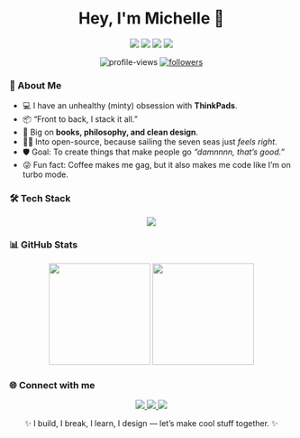 <!-- Profile README -->

<h1 align="center">Hey, I'm Michelle 👋</h1>

<p align="center">
  <img src="https://img.shields.io/badge/Builder-%23800080?style=for-the-badge&logoColor=white"/>
  <img src="https://img.shields.io/badge/Designer-%235000A0?style=for-the-badge&logoColor=white"/>
  <img src="https://img.shields.io/badge/ThinkPad%20Enjoyer-%23330033?style=for-the-badge&logoColor=white"/>
  <img src="https://img.shields.io/badge/Open%20Source%20Lover-%23E6E6FA?style=for-the-badge&logoColor=white"/>
</p>

<p align="center">
  <img src="https://komarev.com/ghpvc/?username=MichelleAijo&label=Profile%20views&color=800080&style=flat" alt="profile-views" />
  <a href="https://github.com/MichelleAijo?tab=followers">
    <img src="https://img.shields.io/github/followers/MichelleAijo?label=Followers&style=social&color=800080" alt="followers"/>
  </a>
</p>

### 🚀 About Me
- 💻 I have an unhealthy (minty) obsession with **ThinkPads**.
- 📦 “Front to back, I stack it all.”
- 📓 Big on **books, philosophy, and clean design**.
- 🏴‍☠️ Into open-source, because sailing the seven seas just *feels right*.
- 🛡️ Goal: To create things that make people go *“damnnnn, that’s good.”*
- 😜 Fun fact: Coffee makes me gag, but it also makes me code like I’m on turbo mode.

### 🛠️ Tech Stack
<p align="center">
  <img src="https://skillicons.dev/icons?i=angular,react,typescript,javascript,dotnet,nodejs,express,mongodb,python,cpp,git,github,vscode,html,css" />
</p>

### 📊 GitHub Stats
<p align="center">
  <img src="https://github-readme-stats.vercel.app/api?username=MichelleAijo&show_icons=true&theme=radical&title_color=E6E6FA&icon_color=800080" height="180"/>
  <img src="https://github-readme-stats.vercel.app/api/top-langs/?username=MichelleAijo&layout=compact&theme=radical&title_color=E6E6FA&icon_color=800080" height="180"/>
</p>

### 🌐 Connect with me
<p align="center">
  <a href="https://linkedin.com/in/your-linkedin" target="_blank">
    <img src="https://img.shields.io/badge/-LinkedIn-%23800080?style=flat&logo=linkedin&logoColor=white" />
  </a>
  <a href="https://twitter.com/your-twitter" target="_blank">
    <img src="https://img.shields.io/badge/-Twitter-%235000A0?style=flat&logo=twitter&logoColor=white" />
  </a>
  <a href="mailto:your-email@example.com">
    <img src="https://img.shields.io/badge/-Email-%23E6E6FA?style=flat&logo=gmail&logoColor=white" />
  </a>
</p>

<p align="center">✨ I build, I break, I learn, I design — let’s make cool stuff together. ✨</p>
